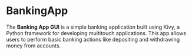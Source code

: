 # BankingApp
The **Banking App GUI** is a simple banking application built using Kivy, a Python framework for developing multitouch applications. This app allows users to perform basic banking actions like depositing and withdrawing money from accounts.
